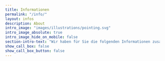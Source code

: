 ```yaml
---
title: Informationen
permalink: "/info/"
layout: infos
description: About
intro_image: "images/illustrations/pointing.svg"
intro_image_absolute: true
intro_image_hide_on_mobile: false
section-intro-text: "Wir haben für Sie die folgenden Informationen zusammengestellt, um Ihren Besuch so angenehm wie möglich zu gestalten."
show_call_box: false
show_call_box_button: false
---
```

